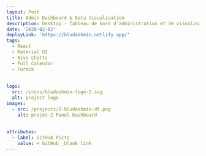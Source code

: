 ```yaml
---
layout: Post
title: Admin Dashboard & Data Visualisation
description: Desktop · Tableau de bord d'administration et de visualisation de données d'une application de gestion de projet (Equipe, Contacts, Agenda, Budget).'
date: '2020-02-02'
deployLink: 'https://bludashmin.netlify.app/'
tags:
  - React
  - Material UI
  - Nivo Charts
  - Full Calendar 
  - Formik
  
  
logo:
  src: /icons/bludashmin-logo-2.svg
  alt: project logo
images:
  - src: /projects/2-bludashmin-dt.png
    alt: projet-2 Panel Dashboard
  
  
attributes:
  - label: GitHub Picto
    value: + GitHub _blank link
---
```


 